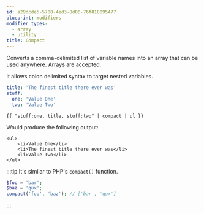 ```yaml
---
id: a29dcde5-5708-4ed3-8d00-76f818095477
blueprint: modifiers
modifier_types:
  - array
  - utility
title: Compact
---
```

Converts a comma-delimited list of variable names into an array that can be used anywhere. Arrays are accepted.

It allows colon delimited syntax to target nested variables.

```yaml
title: 'The finest title there ever was'
stuff:
  one: 'Value One'
  two: 'Value Two'
```

```
{{ "stuff:one, title, stuff:two" | compact | ul }}
```

Would produce the following output:

```
<ul>
    <li>Value One</li>
    <li>The finest title there ever was</li>
    <li>Value Two</li>
</ul>
```

:::tip
It's similar to PHP's `compact()` function.

```php
$foo = 'bar';
$baz = 'qux';
compact('foo', 'baz'); // ['bar', 'qux']
```
:::
